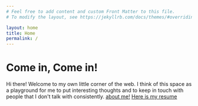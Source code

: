 ```yaml
---
# Feel free to add content and custom Front Matter to this file.
# To modify the layout, see https://jekyllrb.com/docs/themes/#overriding-theme-defaults

layout: home
title: Home
permalink: /
---
```

# Come in, Come in!

Hi there! Welcome to my own little corner of the web. I think of this space as a playground for me to put interesting thoughts and to keep in touch with people that I don't talk with consistently. 
[about me!](/about/)
[Here is my resume](/assets/Galen_Borgman_Resume.pdf)

